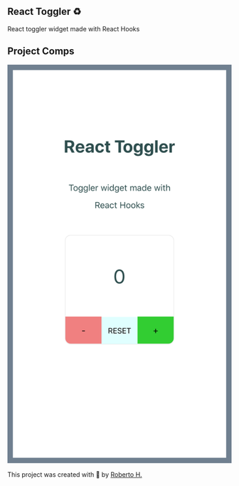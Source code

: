 ## React Toggler ♻️

React toggler widget made with React Hooks

## Project Comps

<img src="src/images/siteScreenshot.png" width="auto" height="auto">

This project was created with 💙 by <a href="https://github.com/robhhr">Roberto H.</a>
